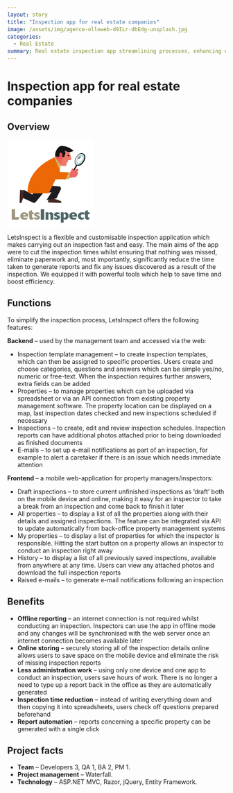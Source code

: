 ```yaml
---
layout: story
title: "Inspection app for real estate companies"
image: /assets/img/agence-olloweb-d9ILr-dbEdg-unsplash.jpg      
categories:
  - Real Estate
summary: Real estate inspection app streamlining processes, enhancing efficiency, cutting time.
---
```


# Inspection app for real estate companies

## Overview

![Table1](/assets/img/lets-inspect-logo.png)

LetsInspect is a flexible and customisable inspection application which makes carrying out an inspection fast and easy. The main aims of the app were to cut the inspection times whilst ensuring that nothing was missed, eliminate paperwork and, most importantly, significantly reduce the time taken to generate reports and fix any issues discovered as a result of the inspection. We equipped it with powerful tools which help to save time and boost efficiency.


## Functions
To simplify the inspection process, LetsInspect offers the following features:

**Backend** – used by the management team and accessed via the web:

- Inspection template management – to create inspection templates, which can then be assigned to specific properties. Users create and choose categories, questions and answers which can be simple yes/no, numeric or free-text. When the inspection requires further answers, extra fields can be added
- Properties – to manage properties which can be uploaded via spreadsheet or via an API connection from existing property management software. The property location can be displayed on a map, last inspection dates checked and new inspections scheduled if necessary
- Inspections – to create, edit and review inspection schedules. Inspection reports can have additional photos attached prior to being downloaded as finished documents
- E-mails – to set up e-mail notifications as part of an inspection, for example to alert a caretaker if there is an issue which needs immediate attention

**Frontend** – a mobile web-application for property managers/inspectors:

- Draft inspections – to store current unfinished inspections as ‘draft’ both on the mobile device and online, making it easy for an inspector to take a break from an inspection and come back to finish it later
- All properties – to display a list of all the properties along with their details and assigned inspections. The feature can be integrated via API to update automatically from back-office property management systems
- My properties – to display a list of properties for which the inspector is responsible. Hitting the start button on a property allows an inspector to conduct an inspection right away
- History – to display a list of all previously saved inspections, available from anywhere at any time. Users can view any attached photos and download the full inspection reports
- Raised e-mails – to generate e-mail notifications following an inspection

## Benefits
- **Offline reporting** – an internet connection is not required whilst conducting an inspection. Inspectors can use the app in offline mode and any changes will be synchronised with the web server once an internet connection becomes available later
- **Online storing** – securely storing all of the inspection details online allows users to save space on the mobile device and eliminate the risk of missing inspection reports
- **Less administration work** – using only one device and one app to conduct an inspection, users save hours of work. There is no longer a need to type up a report back in the office as they are automatically generated
- **Inspection time reduction** – instead of writing everything down and then copying it into spreadsheets, users check off questions prepared beforehand
- **Report automation** – reports concerning a specific property can be generated with a single click

## Project facts
- **Team** – Developers 3, QA 1, BA 2, PM 1.
- **Project management** – Waterfall.
- **Technology** – ASP.NET MVC, Razor, jQuery, Entity Framework.
